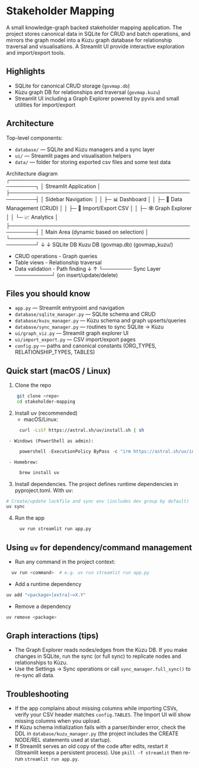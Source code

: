 # Stakeholder Mapping

A small knowledge-graph backed stakeholder mapping application. The project stores canonical data in SQLite for CRUD and batch operations, and mirrors the graph model into a Kùzu graph database for relationship traversal and visualisations. A Streamlit UI provide interactive exploration and import/export tools.

## Highlights
- SQLite for canonical CRUD storage (`govmap.db`)
- Kùzu graph DB for relationships and traversal (`govmap.kuzu`)
- Streamlit UI including a Graph Explorer powered by pyvis and small utilities for import/export

## Architecture

Top-level components:

- `database/` — SQLite and Kùzu managers and a sync layer
- `ui/` — Streamlit pages and visualisation helpers
- `data/` — folder for storing exported csv files and some test data

Architecture diagram
┌─────────────────────────────────────────────────────────┐
│                  Streamlit Application                  │
├─────────────────────────────────────────────────────────┤
│  Sidebar Navigation:                                    │
│  ├─ 📊 Dashboard                                        │
│  ├─ 📝 Data Management (CRUD)                           │
│  ├─ 📁 Import/Export CSV                                │
│  ├─ 🕸️  Graph Explorer                                  │
│  └─ 📈 Analytics                                        │
├─────────────────────────────────────────────────────────┤
│  Main Area (dynamic based on selection)                │
└─────────────────────────────────────────────────────────┘
         ↓                              ↓
    SQLite DB                       Kuzu DB
   (govmap.db)                   (govmap_kuzu/)
   - CRUD operations              - Graph queries
   - Table views                  - Relationship traversal
   - Data validation              - Path finding
         ↓                              ↑
         └──────── Sync Layer ──────────┘
              (on insert/update/delete)

## Files you should know

- `app.py` — Streamlit entrypoint and navigation
- `database/sqlite_manager.py` — SQLite schema and CRUD
- `database/kuzu_manager.py` — Kùzu schema and graph upserts/queries
- `database/sync_manager.py` — routines to sync SQLite → Kùzu
- `ui/graph_viz.py` — Streamlit graph explorer UI
- `ui/import_export.py` — CSV import/export pages
- `config.py` — paths and canonical constants (ORG_TYPES, RELATIONSHIP_TYPES, TABLES)

## Quick start (macOS / Linux)

1. Clone the repo

```bash
    git clone <repo>
    cd stakeholder-mapping
```

2. Install uv (recommended)
     - macOS/Linux:
```bash
     curl -LsSf https://astral.sh/uv/install.sh | sh
```
     - Windows (PowerShell as admin):
```powershell
     powershell -ExecutionPolicy ByPass -c "irm https://astral.sh/uv/install.ps1 | iex"
```
     - Homebrew:
```bash
     brew install uv
```

3. Install dependencies. The project defines runtime dependencies in pyproject.toml. With uv:
```bash
# Create/update lockfile and sync env (includes dev group by default)
uv sync
```

4. Run the app
```bash
     uv run streamlit run app.py
```

## Using `uv` for dependency/command management

- Run any command in the project context:
```bash
  uv run <command>  # e.g. uv run streamlit run app.py
```
- Add a runtime dependency
```bash
uv add "<package>[extra]~=X.Y"
```
- Remove a dependency
```bash
uv remove <package>
```

## Graph interactions (tips)

- The Graph Explorer reads nodes/edges from the Kùzu DB. If you make changes in SQLite, run the sync (or full sync) to replicate nodes and relationships to Kùzu.
- Use the Settings → Sync operations or call `sync_manager.full_sync()` to re-sync all data.

## Troubleshooting

- If the app complains about missing columns while importing CSVs, verify your CSV header matches `config.TABLES`. The Import UI will show missing columns when you upload.
- If Kùzu schema initialization fails with a parser/binder error, check the DDL in `database/kuzu_manager.py` (the project includes the CREATE NODE/REL statements used at startup).
- If Streamlit serves an old copy of the code after edits, restart it (Streamlit keeps a persistent process). Use `pkill -f streamlit` then re-run `streamlit run app.py`.



